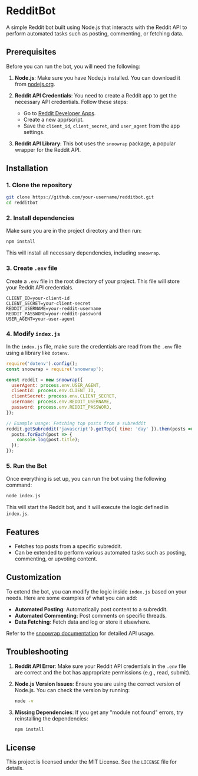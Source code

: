 # RedditBot

A simple Reddit bot built using Node.js that interacts with the Reddit API to perform automated tasks such as posting, commenting, or fetching data.

## Prerequisites

Before you can run the bot, you will need the following:

1. **Node.js**: Make sure you have Node.js installed. You can download it from [nodejs.org](https://nodejs.org/).

2. **Reddit API Credentials**: You need to create a Reddit app to get the necessary API credentials. Follow these steps:
   - Go to [Reddit Developer Apps](https://www.reddit.com/prefs/apps).
   - Create a new app/script.
   - Save the `client_id`, `client_secret`, and `user_agent` from the app settings.

3. **Reddit API Library**: This bot uses the `snoowrap` package, a popular wrapper for the Reddit API.

## Installation

### 1. Clone the repository

```bash
git clone https://github.com/your-username/redditbot.git
cd redditbot
```

### 2. Install dependencies

Make sure you are in the project directory and then run:

```bash
npm install
```

This will install all necessary dependencies, including `snoowrap`.

### 3. Create `.env` file

Create a `.env` file in the root directory of your project. This file will store your Reddit API credentials.

```
CLIENT_ID=your-client-id
CLIENT_SECRET=your-client-secret
REDDIT_USERNAME=your-reddit-username
REDDIT_PASSWORD=your-reddit-password
USER_AGENT=your-user-agent
```

### 4. Modify `index.js`

In the `index.js` file, make sure the credentials are read from the `.env` file using a library like `dotenv`.

```javascript
require('dotenv').config();
const snoowrap = require('snoowrap');

const reddit = new snoowrap({
  userAgent: process.env.USER_AGENT,
  clientId: process.env.CLIENT_ID,
  clientSecret: process.env.CLIENT_SECRET,
  username: process.env.REDDIT_USERNAME,
  password: process.env.REDDIT_PASSWORD,
});

// Example usage: Fetching top posts from a subreddit
reddit.getSubreddit('javascript').getTop({ time: 'day' }).then(posts => {
  posts.forEach(post => {
    console.log(post.title);
  });
});
```

### 5. Run the Bot

Once everything is set up, you can run the bot using the following command:

```bash
node index.js
```

This will start the Reddit bot, and it will execute the logic defined in `index.js`.

## Features

- Fetches top posts from a specific subreddit.
- Can be extended to perform various automated tasks such as posting, commenting, or upvoting content.

## Customization

To extend the bot, you can modify the logic inside `index.js` based on your needs. Here are some examples of what you can add:
- **Automated Posting**: Automatically post content to a subreddit.
- **Automated Commenting**: Post comments on specific threads.
- **Data Fetching**: Fetch data and log or store it elsewhere.

Refer to the [snoowrap documentation](https://not-an-aardvark.github.io/snoowrap/) for detailed API usage.

## Troubleshooting

1. **Reddit API Error**: Make sure your Reddit API credentials in the `.env` file are correct and the bot has appropriate permissions (e.g., read, submit).
   
2. **Node.js Version Issues**: Ensure you are using the correct version of Node.js. You can check the version by running:
   ```bash
   node -v
   ```

3. **Missing Dependencies**: If you get any "module not found" errors, try reinstalling the dependencies:
   ```bash
   npm install
   ```

## License

This project is licensed under the MIT License. See the `LICENSE` file for details.


